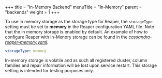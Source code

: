 +++
title = "In-Memory Backend"
menuTitle = "In-Memory"
parent = "backends"
weight = 1
+++

To use in memory storage as the storage type for Reaper, the `storageType` setting must be set to **memory** in the Reaper configuration YAML file. Note that the in memory storage is enabled by default. An example of how to configure Reaper with In-Menory storage can be found in the *[cassandra-reaper-memory.yaml](https://github.com/thelastpickle/cassandra-reaper/blob/master/src/packaging/resource/cassandra-reaper-memory.yaml)*.

```yaml
storageType: memory
```

In-memory storage is volatile and as such all registered cluster, column families and repair information will be lost upon service restart. This storage setting is intended for testing purposes only.
